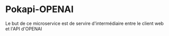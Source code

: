 # Pokapi-OPENAI

Le but de ce microservice est de servire d'intermédiaire entre le client web et l'API d'OPENAI